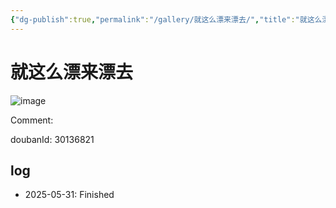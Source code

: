 ```yaml
---
{"dg-publish":true,"permalink":"/gallery/就这么漂来漂去/","title":"就这么漂来漂去","created":"2025-06-25T14:18:45.200+08:00"}
---
```



# 就这么漂来漂去

![image](https://hiraeth-picbed.oss-cn-beijing.aliyuncs.com/20250531154231.webp)

Comment: 



doubanId: 30136821

## log

- 2025-05-31: Finished
